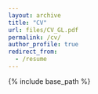 ```yaml
---
layout: archive
title: "CV"
url: files/CV_GL.pdf
permalink: /cv/
author_profile: true
redirect_from:
  - /resume
---
```


{% include base_path %}


